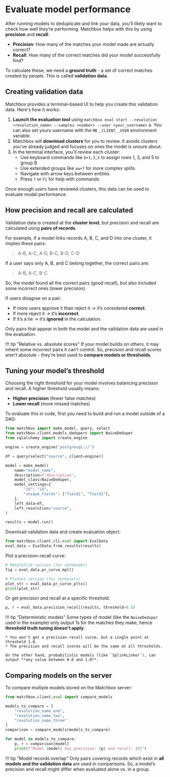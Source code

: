 # Evaluate model performance

After running models to deduplicate and link your data, you’ll likely want to check how well they’re performing. Matchbox helps with this by using **precision** and **recall**:

* **Precision**: How many of the matches your model made are actually correct?
* **Recall**: How many of the correct matches did your model successfully find?

To calculate these, we need a **ground truth** - a set of correct matches created by people. This is called **validation data**.

## Creating validation data

Matchbox provides a terminal-based UI to help you create this validation data. Here's how it works:

1. **Launch the evaluation tool** using `matchbox eval start --resolution <resolution_name> --samples <number> --user <your_username>`
    a. You can also set yours username with the `MB__CLIENT__USER` environment variable.
2. Matchbox will **download clusters** for you to review. It avoids clusters you've already judged and focuses on ones the model is unsure about.
3. In the terminal interface, you'll review each cluster:
   * Use keyboard commands like `b+1,3,5` to assign rows 1, 3, and 5 to group B
   * Use extended groups like `aa+7` for more complex splits
   * Navigate with arrow keys between entities
   * Press `?` or `F1` for help with commands

Once enough users have reviewed clusters, this data can be used to evaluate model performance.

## How precision and recall are calculated

Validation data is created at the **cluster level**, but precision and recall are calculated using **pairs of records**.

For example, if a model links records A, B, C, and D into one cluster, it implies these pairs:

> A-B, A-C, A-D, B-C, B-D, C-D

If a user says only A, B, and C belong together, the correct pairs are:

> A-B, A-C, B-C

So, the model found all the correct pairs (good recall), but also included some incorrect ones (lower precision).

If users disagree on a pair:

* If more users approve it than reject it → it’s considered **correct**.
* If more reject it → it’s **incorrect**.
* If it’s a tie → it’s **ignored** in the calculation.

Only pairs that appear in both the model and the validation data are used in the evaluation.

!!! tip "Relative vs. absolute scores"
    If your model builds on others, it may inherit some incorrect pairs it can’t control. So, precision and recall scores aren’t absolute - they’re best used to **compare models or thresholds**.

## Tuning your model’s threshold

Choosing the right threshold for your model involves balancing precision and recall. A higher threshold usually means:

* **Higher precision** (fewer false matches)
* **Lower recall** (more missed matches)

To evaluate this in code, first you need to build and run a model outside of a DAG:

```python
from matchbox import make_model, query, select
from matchbox.client.models.dedupers import NaiveDeduper
from sqlalchemy import create_engine

engine = create_engine('postgresql://')

df = query(select("source", client=engine))

model = make_model(
    name="model_name",
    description=f"description",
    model_class=NaiveDeduper,
    model_settings={
        "id": "id",
        "unique_fields": ["field1", "field2"],
    },
    left_data=df,
    left_resolution="source",
)

results = model.run()
```

Download validation data and create evaluation object:

```python
from matchbox.client.cli.eval import EvalData
eval_data = EvalData.from_results(results)
```

Plot a precision-recall curve:

```python
# Matplotlib version (for notebooks)
fig = eval_data.pr_curve_mpl()

# Plotext version (for terminals) 
plot_str = eval_data.pr_curve_pltx()
print(plot_str)
```

Or get precision and recall at a specific threshold:

```python
p, r = eval_data.precision_recall(results, threshold=0.5)
```

!!! tip "Deterministic models"
    Some types of model (like the `NaiveDeduper` used in the example) only output 1s for the matches they make, hence **threshold truth tuning doesn't apply**:

    * You won't get a precision-recall curve, but a single point at threshold 1.0.
    * The precision and recall scores will be the same at all thresholds.

    On the other hand, probabilistic models (like `SplinkLinker`), can output **any value between 0.0 and 1.0**.

## Comparing models on the server

To compare multiple models stored on the Matchbox server:

```python
from matchbox.client.eval import compare_models

models_to_compare = [
    "resolution_name_one",
    "resolution_name_two",
    "resolution_name_three"
]
comparison = compare_models(models_to_compare)

for model in models_to_compare:
    p, r = comparison[model]
    print(f"Model {model} has precision: {p} and recall: {r}")
```

!!! tip "Model records overlap"
    Only pairs covering records which exist in **all models and the validation data** are used in comparisons. So, a model’s precision and recall might differ when evaluated alone vs. in a group.